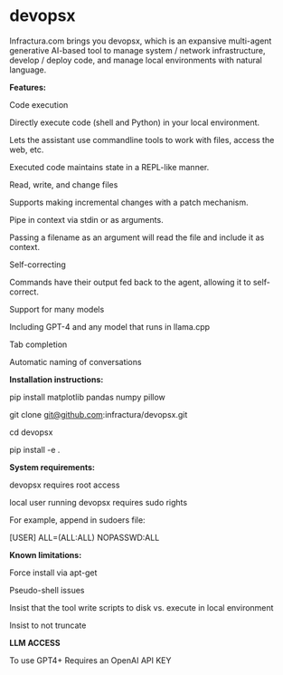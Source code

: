 devopsx
=====

Infractura.com brings you devopsx, which is an expansive multi-agent generative AI-based tool to manage system / network infrastructure, develop / deploy code, and manage local environments with natural language.

**Features:**

Code execution

  Directly execute code (shell and Python) in your local environment.

  Lets the assistant use commandline tools to work with files, access the web, etc.
  
  Executed code maintains state in a REPL-like manner.

Read, write, and change files

  Supports making incremental changes with a patch mechanism.
  
  Pipe in context via stdin or as arguments.
  
  Passing a filename as an argument will read the file and include it as context.

Self-correcting

  Commands have their output fed back to the agent, allowing it to self-correct.

Support for many models

  Including GPT-4 and any model that runs in llama.cpp

Tab completion

  Automatic naming of conversations

**Installation instructions:**

pip install matplotlib pandas numpy pillow

git clone git@github.com:infractura/devopsx.git

cd devopsx

pip install -e .

**System requirements:**

devopsx requires root access 

local user running devopsx requires sudo rights
  
  For example, append in sudoers file:
  
  [USER]  ALL=(ALL:ALL) NOPASSWD:ALL

**Known limitations:**

Force install via apt-get

Pseudo-shell issues

Insist that the tool write scripts to disk vs. execute in local environment

Insist to not truncate 

**LLM ACCESS**

To use GPT4+ Requires an OpenAI API KEY

